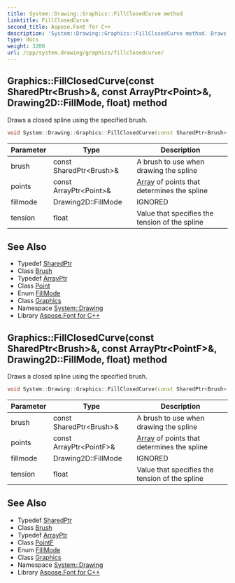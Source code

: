 ```yaml
---
title: System::Drawing::Graphics::FillClosedCurve method
linktitle: FillClosedCurve
second_title: Aspose.Font for C++
description: 'System::Drawing::Graphics::FillClosedCurve method. Draws a closed spline using the specified brush in C++.'
type: docs
weight: 3200
url: /cpp/system.drawing/graphics/fillclosedcurve/
---
```

## Graphics::FillClosedCurve(const SharedPtr\<Brush\>\&, const ArrayPtr\<Point\>\&, Drawing2D::FillMode, float) method


Draws a closed spline using the specified brush.

```cpp
void System::Drawing::Graphics::FillClosedCurve(const SharedPtr<Brush> &brush, const ArrayPtr<Point> &points, Drawing2D::FillMode fillmode=Drawing2D::FillMode::Alternate, float tension=0.5f)
```


| Parameter | Type | Description |
| --- | --- | --- |
| brush | const SharedPtr\<Brush\>\& | A brush to use when drawing the spline |
| points | const ArrayPtr\<Point\>\& | [Array](../../../system/array/) of points that determines the spline |
| fillmode | Drawing2D::FillMode | IGNORED |
| tension | float | Value that specifies the tension of the spline |

## See Also

* Typedef [SharedPtr](../../../system/sharedptr/)
* Class [Brush](../../brush/)
* Typedef [ArrayPtr](../../../system/arrayptr/)
* Class [Point](../../point/)
* Enum [FillMode](../../../system.drawing.drawing2d/fillmode/)
* Class [Graphics](../)
* Namespace [System::Drawing](../../)
* Library [Aspose.Font for C++](../../../)
## Graphics::FillClosedCurve(const SharedPtr\<Brush\>\&, const ArrayPtr\<PointF\>\&, Drawing2D::FillMode, float) method


Draws a closed spline using the specified brush.

```cpp
void System::Drawing::Graphics::FillClosedCurve(const SharedPtr<Brush> &brush, const ArrayPtr<PointF> &points, Drawing2D::FillMode fillmode=Drawing2D::FillMode::Alternate, float tension=0.5f)
```


| Parameter | Type | Description |
| --- | --- | --- |
| brush | const SharedPtr\<Brush\>\& | A brush to use when drawing the spline |
| points | const ArrayPtr\<PointF\>\& | [Array](../../../system/array/) of points that determines the spline |
| fillmode | Drawing2D::FillMode | IGNORED |
| tension | float | Value that specifies the tension of the spline |

## See Also

* Typedef [SharedPtr](../../../system/sharedptr/)
* Class [Brush](../../brush/)
* Typedef [ArrayPtr](../../../system/arrayptr/)
* Class [PointF](../../pointf/)
* Enum [FillMode](../../../system.drawing.drawing2d/fillmode/)
* Class [Graphics](../)
* Namespace [System::Drawing](../../)
* Library [Aspose.Font for C++](../../../)

